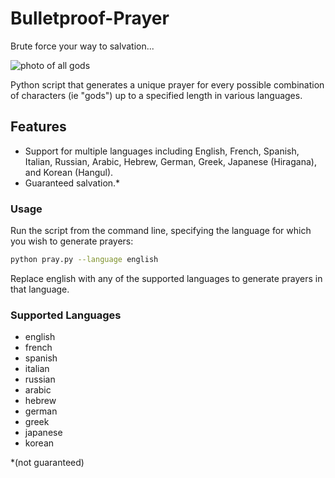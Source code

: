 # Bulletproof-Prayer
Brute force your way to salvation...

![photo of all gods](https://i.ibb.co/hs0zP62/DALL-E-2024-04-08-19-41-10-A-majestic-transcendent-figure-that-embodies-elements-from-various-religi.webp)

Python script that generates a unique prayer for every possible combination of characters (ie "gods") up to a specified length in various languages.

## Features

- Support for multiple languages including English, French, Spanish, Italian, Russian, Arabic, Hebrew, German, Greek, Japanese (Hiragana), and Korean (Hangul).
- Guaranteed salvation.*


### Usage
Run the script from the command line, specifying the language for which you wish to generate prayers:

```bash
python pray.py --language english
```

Replace english with any of the supported languages to generate prayers in that language.

### Supported Languages
 - english
 - french
 - spanish
 - italian
 - russian
 - arabic
 - hebrew
 - german
 - greek
 - japanese
 - korean



*(not guaranteed)
